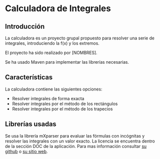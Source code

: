 # Calculadora de Integrales
## Introducción

La calculadora es un proyecto grupal propuesto para resolver una serie de integrales, introduciendo la f(x) y los extremos.

El proyecto ha sido realizado por [NOMBRES].

Se ha usado Maven para implementar las librerías necesarias.


## Características

La calculadora contiene las siguientes opciones:
- Resolver integrales de forma exacta
- Resolver integrales por el método de los rectángulos
- Resolver integrales por el método de los trapecios

## Librerías usadas

Se usa la librería mXparser para evaluar las fórmulas con incógnitas y resolver las integrales con un valor exacto.
La licencia se encuentra dentro de la sección DOC de la aplicación. 
Para mas información consultar [su github](https://github.com/mariuszgromada/MathParser.org-mXparser) o [su sitio web](http://mathparser.org/).
